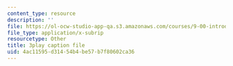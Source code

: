 ```yaml
---
content_type: resource
description: ''
file: https://ol-ocw-studio-app-qa.s3.amazonaws.com/courses/9-00-introduction-to-psychology-fall-2004/4ac11595d31454b4be57b7f80602ca36_10509.vtt
file_type: application/x-subrip
resourcetype: Other
title: 3play caption file
uid: 4ac11595-d314-54b4-be57-b7f80602ca36
---
```

